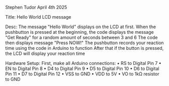 Stephen Tudor April 4th 2025

Title: Hello World LCD message

Desc:
The message "Hello World" displays on the LCD at first. 
When the pushbutton is pressed at the beginning, the code displays the message "Get Ready" for a random amount of seconds between 3 and 6
The code then displays message "Press NOW!"
The pushbutton records your reaction time using the code in Arduino to function
After that if the button is pressed, the LCD will display your reaction time 

Hardware Setup: 
First, make all Arduino connections:
•	RS to Digital Pin 7
•	EN to Digital Pin 8
•	D4 to Digital Pin 9
•	D5 to Digital Pin 10
•	D6 to Digital Pin 11
•	D7 to Digital Pin 12
•	VSS to GND
•	VDD to 5V
•	VO to 1kΩ resistor to GND
